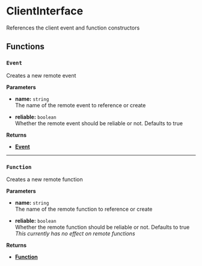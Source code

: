# ClientInterface

References the client event and function constructors

## Functions

### `Event`

Creates a new remote event

**Parameters**

* **name:** `string`\
The name of the remote event to reference or create

* **reliable:** `boolean`\
Whether the remote event should be reliable or not. Defaults to true

**Returns**

- [**Event**](./event)

---

### `Function`

Creates a new remote function

**Parameters**

* **name:** `string`\
The name of the remote function to reference or create

* **reliable:** `boolean`\
Whether the remote function should be reliable or not. Defaults to true\
*This currently has no effect on remote functions*

**Returns**

- [**Function**](./function)